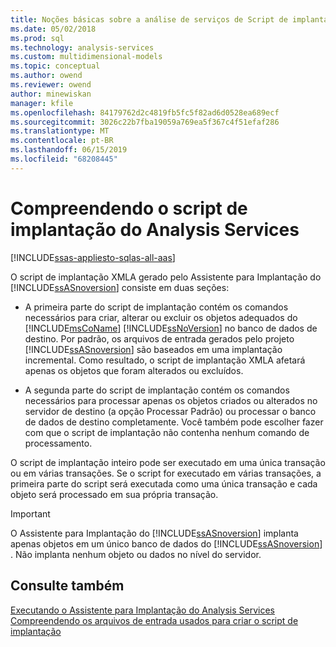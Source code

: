 ```yaml
---
title: Noções básicas sobre a análise de serviços de Script de implantação | Microsoft Docs
ms.date: 05/02/2018
ms.prod: sql
ms.technology: analysis-services
ms.custom: multidimensional-models
ms.topic: conceptual
ms.author: owend
ms.reviewer: owend
author: minewiskan
manager: kfile
ms.openlocfilehash: 84179762d2c4819fb5fc5f82ad6d0528ea689ecf
ms.sourcegitcommit: 3026c22b7fba19059a769ea5f367c4f51efaf286
ms.translationtype: MT
ms.contentlocale: pt-BR
ms.lasthandoff: 06/15/2019
ms.locfileid: "68208445"
---
```

# <a name="understanding-the-analysis-services-deployment-script"></a>Compreendendo o script de implantação do Analysis Services
[!INCLUDE[ssas-appliesto-sqlas-all-aas](../../includes/ssas-appliesto-sqlas-all-aas.md)]

  O script de implantação XMLA gerado pelo Assistente para Implantação do [!INCLUDE[ssASnoversion](../../includes/ssasnoversion-md.md)] consiste em duas seções:  
  
-   A primeira parte do script de implantação contém os comandos necessários para criar, alterar ou excluir os objetos adequados do [!INCLUDE[msCoName](../../includes/msconame-md.md)] [!INCLUDE[ssNoVersion](../../includes/ssnoversion-md.md)] no banco de dados de destino. Por padrão, os arquivos de entrada gerados pelo projeto [!INCLUDE[ssASnoversion](../../includes/ssasnoversion-md.md)] são baseados em uma implantação incremental. Como resultado, o script de implantação XMLA afetará apenas os objetos que foram alterados ou excluídos.  
  
-   A segunda parte do script de implantação contém os comandos necessários para processar apenas os objetos criados ou alterados no servidor de destino (a opção Processar Padrão) ou processar o banco de dados de destino completamente. Você também pode escolher fazer com que o script de implantação não contenha nenhum comando de processamento.  
  
 O script de implantação inteiro pode ser executado em uma única transação ou em várias transações. Se o script for executado em várias transações, a primeira parte do script será executada como uma única transação e cada objeto será processado em sua própria transação.  
  
> [!IMPORTANT]  
>  O Assistente para Implantação do [!INCLUDE[ssASnoversion](../../includes/ssasnoversion-md.md)] implanta apenas objetos em um único banco de dados do [!INCLUDE[ssASnoversion](../../includes/ssasnoversion-md.md)] . Não implanta nenhum objeto ou dados no nível do servidor.  
  
## <a name="see-also"></a>Consulte também  
 [Executando o Assistente para Implantação do Analysis Services](../../analysis-services/multidimensional-models/running-the-analysis-services-deployment-wizard.md)   
 [Compreendendo os arquivos de entrada usados para criar o script de implantação](../../analysis-services/multidimensional-models/deployment-script-files-input-used-to-create-deployment-script.md)  
  
  
